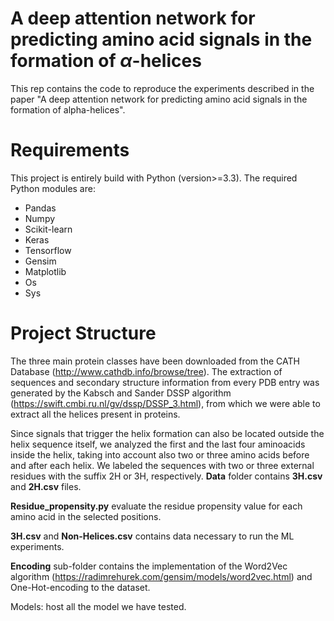 # A deep attention network for predicting amino acid signals in the formation of $\alpha$-helices

This rep contains the code to reproduce the experiments described in the paper "A deep attention network for predicting amino acid signals in the formation of alpha-helices".

# Requirements

This project is entirely build with Python (version>=3.3). The required Python modules are:

* Pandas
* Numpy
* Scikit-learn
* Keras
* Tensorflow
* Gensim
* Matplotlib
* Os
* Sys

# Project Structure

The three main protein classes have been downloaded from the CATH Database (http://www.cathdb.info/browse/tree). The extraction of sequences and secondary structure information from every PDB entry was generated by the Kabsch and Sander DSSP algorithm (https://swift.cmbi.ru.nl/gv/dssp/DSSP_3.html), from which we were able to extract all the helices present in proteins.

Since signals that trigger the helix formation can also be located outside the helix sequence itself, we analyzed the first and the last four aminoacids inside the helix, taking into account also two or three amino acids before and after each helix. We labeled the sequences with two or three external residues with the suffix 2H or 3H, respectively. **Data** folder contains **3H.csv** and **2H.csv** files.

**Residue_propensity.py** evaluate the residue propensity value for each amino acid in the selected positions.

**3H.csv** and **Non-Helices.csv** contains data necessary to run the ML experiments.

**Encoding** sub-folder contains the implementation of the Word2Vec algorithm (https://radimrehurek.com/gensim/models/word2vec.html) and One-Hot-encoding to the dataset.


Models: host all the model we have tested.




